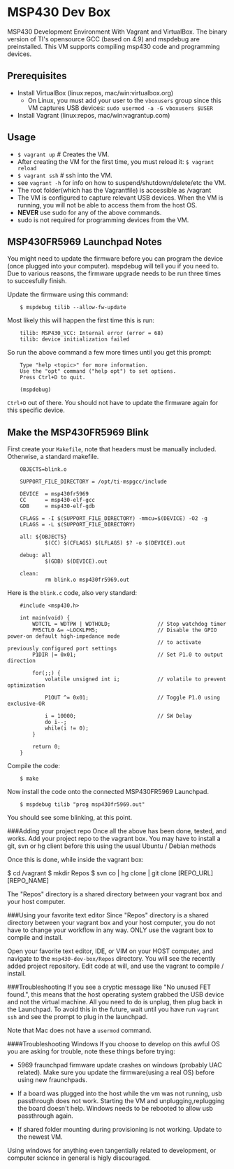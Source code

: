 MSP430 Dev Box
==============
MSP430 Development Environment With Vagrant and VirtualBox. The binary version of TI's opensource GCC (based on 4.9) and mspdebug are preinstalled. This VM supports compiling msp430 code and programming devices.

Prerequisites
-------------
- Install VirtualBox (linux:repos, mac/win:virtualbox.org)
    - On Linux, you must add your user to the `vboxusers` group since this VM captures USB devices: `sudo usermod -a -G vboxusers $USER`
- Install Vagrant    (linux:repos, mac/win:vagrantup.com)

Usage
-----
- `$ vagrant up`       # Creates the VM.
- After creating the VM for the first time, you must reload it: `$ vagrant reload`
- `$ vagrant ssh`      # ssh into the VM. 
- see `vagrant -h` for info on how to suspend/shutdown/delete/etc the VM.
- The root folder(which has the Vagrantfile) is accessible as /vagrant
- The VM is configured to capture relevant USB devices. When the VM is running, you will not be able to access them from the host OS.
- **NEVER** use sudo for any of the above commands.
- sudo is not required for programming devices from the VM.

MSP430FR5969 Launchpad Notes
----------------------------
You might need to update the firmware before you can program the device (once plugged into your computer). mspdebug will tell you if you need to. Due to various reasons, the firmware upgrade needs to be run three times to succesfully finish.

Update the firmware using this command:


		$ mspdebug tilib --allow-fw-update


Most likely this will happen the first time this is run:


		tilib: MSP430_VCC: Internal error (error = 68)
		tilib: device initialization failed


So run the above command a few more times until you get this prompt:


		Type "help <topic>" for more information.
		Use the "opt" command ("help opt") to set options.
		Press Ctrl+D to quit.

		(mspdebug)


`Ctrl+D` out of there. You should not have to update the firmware again for this specific device.

Make the MSP430FR5969 Blink
----------------------------
First create your `Makefile`, note that headers must be manually included. Otherwise, a standard makefile.

```
	OBJECTS=blink.o
	
	SUPPORT_FILE_DIRECTORY = /opt/ti-mspgcc/include
	
	DEVICE  = msp430fr5969
	CC      = msp430-elf-gcc
	GDB     = msp430-elf-gdb
	
	CFLAGS = -I $(SUPPORT_FILE_DIRECTORY) -mmcu=$(DEVICE) -O2 -g
	LFLAGS = -L $(SUPPORT_FILE_DIRECTORY)
	
	all: ${OBJECTS}
	        $(CC) $(CFLAGS) $(LFLAGS) $? -o $(DEVICE).out
	
	debug: all
	        $(GDB) $(DEVICE).out
	
	clean: 
	        rm blink.o msp430fr5969.out
```	        
	        
Here is the `blink.c` code, also very standard:
	
	
		#include <msp430.h>
	
		int main(void) {
		    WDTCTL = WDTPW | WDTHOLD;               // Stop watchdog timer
		    PM5CTL0 &= ~LOCKLPM5;                   // Disable the GPIO power-on default high-impedance mode
		                                            // to activate previously configured port settings
		    P1DIR |= 0x01;                          // Set P1.0 to output direction
		
		    for(;;) {
		        volatile unsigned int i;            // volatile to prevent optimization
		
		        P1OUT ^= 0x01;                      // Toggle P1.0 using exclusive-OR
		
		        i = 10000;                          // SW Delay
		        do i--;
		        while(i != 0);
		    }
		
		    return 0;
		}
	
Compile the code:


		$ make

	
Now install the code onto the connected MSP430FR5969 Launchpad.


		$ mspdebug tilib "prog msp430fr5969.out" 

	
You should see some blinking, at this point.

###Adding your project repo
Once all the above has been done, tested, and works. Add your project repo to the vagrant box. You may have to install a git, svn or hg client before this using the usual Ubuntu / Debian methods 

Once this is done, while inside the vagrant box:

$ cd /vagrant
$ mkdir Repos
$ svn co | hg clone | git clone [REPO_URL] [REPO_NAME]

The "Repos" directory is a shared directory between your vagrant box and your host computer.

###Using your favorite text editor
Since "Repos" directory is a shared directory between your vagrant box and your host computer, you do not have to change your workflow in any way. ONLY use the vagrant box to compile and install.

Open your favorite text editor, IDE, or VIM on your HOST computer, and navigate to the `msp430-dev-box/Repos` directory. You will see the recently added project repository. Edit code at will, and use the vagrant to compile / install.

###Troubleshooting
If you see a cryptic message like "No unused FET found.", this means that the host operating system grabbed the USB device and not the virtual machine. All you need to do is unplug, then plug back in the Launchpad. To avoid this in the future, wait until you have run `vagrant ssh` and see the prompt to plug in the launchpad.

Note that Mac does not have a `usermod` command.

####Troubleshooting Windows
If you choose to develop on this awful OS you are asking for trouble, note these things before trying:


 - 5969 fraunchpad firmware update crashes on windows (probably UAC related). Make sure you update the firmware(using a real OS) before using new fraunchpads.

 - If a board was plugged into the host while the vm was not running, usb passthrough does not work. Starting the VM and unplugging,replugging the board doesn't help. Windows needs to be rebooted to allow usb passthrough again.

- If shared folder mounting during provisioning is not working. Update to the newest VM.

Using windows for anything even tangentially related to development, or computer science in general is higly discouraged.

